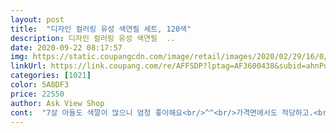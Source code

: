 ```yaml
---
layout: post 
title:  "디자인 컬러링 유성 색연필 세트, 120색" 
description: 디자인 컬러링 유성 색연필  ..
date: 2020-09-22 08:17:57 
img: https://static.coupangcdn.com/image/retail/images/2020/02/29/16/0/fb575998-0e7d-438b-87c2-370ac8698faf.jpg 
linkUrl: https://link.coupang.com/re/AFFSDP?lptag=AF3600438&subid=ahnPublicAsk&pageKey=1315826728&itemId=2334601997&vendorItemId=70331260900&traceid=V0-113-9861a1a7c5eed48a 
categories: [1021] 
color: 5A8DF3 
price: 22550 
author: Ask View Shop 
cont:  "7살 아들도 색깔이 많으니 엄청 좋아해요<br/>^^<br/>가격면에서도 적당하고.<br/>.<br/> 색도 다양해서 아주 즐겁게 색칠공부를 하고 있네요<br/>빨강머리앤 컬러링북 구입해서 집에 있는 수채화 색연필로 할려니 발색도약하고 색도 많이 없어서<br/>생각보다 옴청 좋아요 색도좋고 부드럽고 잘칠해짐 싸게 잘산거 같아 기분 좋네요<br/>어떤색으로 해야되냐고 자주 물어봐서.<br/>.<br/><br/>유성색연필이 발색이 좋대서 구입했는데 저렴한 가격에 색깔도 많고 무엇보다 발림이나 발색이 넘좋아요<br/>이거다!! 하고 주문했습니다.<br/>.<br/><br/>적극 추천합니다<br/>좀더 다양한 색이 있는 색연필이 없을까 하고 검색하다가<br/>코로나로 가정학습하는 날이 많은데.<br/>.<br/><br/>한창 색칠공부에 빠진 아드님께서 집에있는 색연필로는 표현 못하는 색이 많아서<br/>" 
---
```

